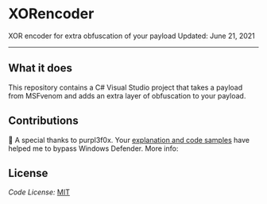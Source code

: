 # XORencoder
XOR encoder for extra obfuscation of your payload
Updated: June 21, 2021

---

## What it does

This repository contains a C# Visual Studio project that takes a payload from MSFvenom and adds an extra layer of obfuscation to your payload.

## Contributions

:pray: A special thanks to purpl3f0x. Your [explanation and code samples](https://www.purpl3f0xsecur1ty.tech/2021/03/30/av_evasion.html) have helped me to bypass Windows Defender. More info: 

## License

_Code License:_ [MIT](./LICENSE)